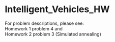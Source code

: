 # Intelligent_Vehicles_HW
For problem descriptions, please see:  
Homework 1 problem 4 and  
Homework 2 problem 3 (Simulated annealing)
